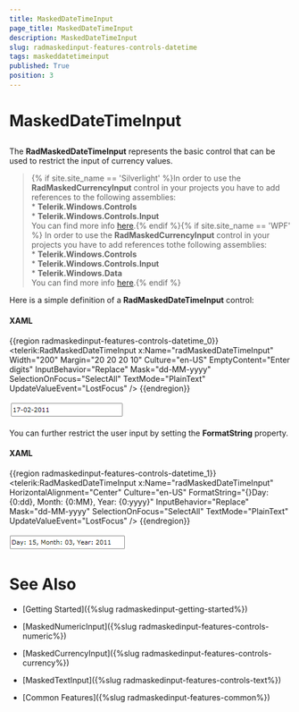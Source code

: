 ```yaml
---
title: MaskedDateTimeInput
page_title: MaskedDateTimeInput
description: MaskedDateTimeInput
slug: radmaskedinput-features-controls-datetime
tags: maskeddatetimeinput
published: True
position: 3
---
```


# MaskedDateTimeInput



## 

The __RadMaskedDateTimeInput__ represents the basic control that can be used to restrict the input of currency values.

>{% if site.site_name == 'Silverlight' %}In order to use the __RadMaskedCurrencyInput__ control in your projects you have to add references to the following assemblies:<br/>* __Telerik.Windows.Controls__<br/>* __Telerik.Windows.Controls.Input__<br/>You can find more info [here](http://www.telerik.com/help/silverlight/installation-installing-controls-dependencies.html).{% endif %}{% if site.site_name == 'WPF' %} In order to use the __RadMaskedCurrencyInput__ control in your projects you have to add references tothe following assemblies:<br/>* __Telerik.Windows.Controls__<br/>* __Telerik.Windows.Controls.Input__<br/>* __Telerik.Windows.Data__<br/>You can find more info [here](http://www.telerik.com/help/wpf/installation-installing-controls-dependencies-wpf.html).{% endif %}

Here is a simple definition of a __RadMaskedDateTimeInput__ control:

#### __XAML__

{{region radmaskedinput-features-controls-datetime_0}}
	<telerik:RadMaskedDateTimeInput x:Name="radMaskedDateTimeInput" 
	                                Width="200"
	                                Margin="20 20 20 10"
	                                Culture="en-US"
	                                EmptyContent="Enter digits"
	                                InputBehavior="Replace"
	                                Mask="dd-MM-yyyy"
	                                SelectionOnFocus="SelectAll"
	                                TextMode="PlainText"
	                                UpdateValueEvent="LostFocus" />
	{{endregion}}



![](images/radmaskedinput_datetimeinput_default.png)

 You can further restrict the user input by setting the __FormatString__ property.

#### __XAML__

{{region radmaskedinput-features-controls-datetime_1}}
	<telerik:RadMaskedDateTimeInput x:Name="radMaskedDateTimeInput"                       
	                                HorizontalAlignment="Center"
	                                Culture="en-US"
	                                FormatString="{}Day: {0:dd}, Month: {0:MM}, Year: {0:yyyy}"
	                                InputBehavior="Replace"
	                                Mask="dd-MM-yyyy"
	                                SelectionOnFocus="SelectAll"
	                                TextMode="PlainText"
	                                UpdateValueEvent="LostFocus" />
	{{endregion}}



![](images/radmaskedinput_datetimeinput_format_string.png)

# See Also

 * [Getting Started]({%slug radmaskedinput-getting-started%})

 * [MaskedNumericInput]({%slug radmaskedinput-features-controls-numeric%})

 * [MaskedCurrencyInput]({%slug radmaskedinput-features-controls-currency%})

 * [MaskedTextInput]({%slug radmaskedinput-features-controls-text%})

 * [Common Features]({%slug radmaskedinput-features-common%})
